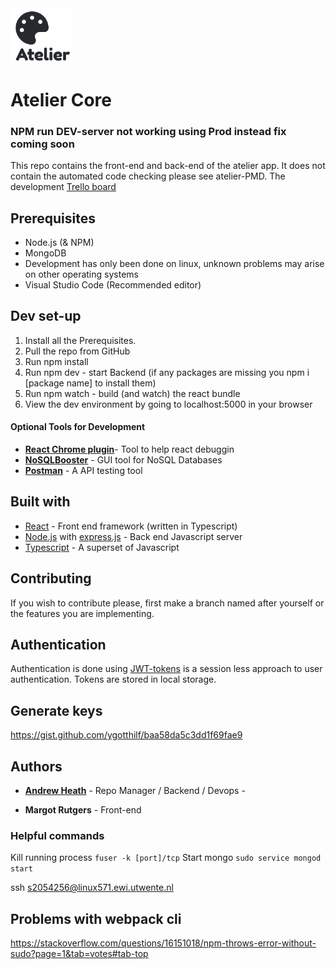 
<div >
  <img src="./logo.png" width="100" >
</div>

# Atelier Core
### NPM run DEV-server not working using Prod instead fix coming soon
This repo contains the front-end and back-end of the atelier app. 
It does not contain the automated code checking please see atelier-PMD.
The development [Trello board](https://trello.com/b/UBKdT7aZ/atelier-prototype)
## Prerequisites
* Node.js (& NPM)
* MongoDB
* Development has only been done on linux, unknown problems may arise on other operating systems
* Visual Studio Code (Recommended editor)

## Dev set-up

1. Install all the Prerequisites.
2. Pull the repo from GitHub
3. Run npm install 
4. Run npm dev - start Backend (if any packages are missing you npm i [package name] to install them)
5. Run npm watch - build (and watch) the react bundle
6. View the dev environment by going to localhost:5000 in your browser


#### Optional Tools for Development
* **[React Chrome plugin](https://chrome.google.com/webstore/detail/react-developer-tools/fmkadmapgofadopljbjfkapdkoienihi?hl=en)**- Tool to help react debuggin
* **[NoSQLBooster](https://nosqlbooster.com/)** - GUI tool for NoSQL Databases
* **[Postman](https://www.getpostman.com/)** - A API testing tool

## Built with 

* [React](https://reactjs.org/) - Front end framework (written in Typescript)
* [Node.js](https://nodejs.org/en/)  with [express.js](https://expressjs.com/) - Back end Javascript server
* [Typescript](https://www.typescriptlang.org/) - A superset of Javascript

## Contributing
If you wish to contribute please, first make a branch named after yourself or the features you are implementing.

## Authentication 
Authentication is done using [JWT-tokens](https://jwt.io/) is a session less approach to user authentication.
Tokens are stored in local storage.

## Generate keys
https://gist.github.com/ygotthilf/baa58da5c3dd1f69fae9

## Authors

* **[Andrew Heath](mailto:a.j.heath@student.utwente.nl)** - Repo Manager / Backend / Devops - 

* **Margot Rutgers** - Front-end




### Helpful commands

Kill running process
`fuser -k [port]/tcp` 
Start mongo
`sudo service mongod start`


ssh s2054256@linux571.ewi.utwente.nl

## Problems with webpack cli

https://stackoverflow.com/questions/16151018/npm-throws-error-without-sudo?page=1&tab=votes#tab-top
